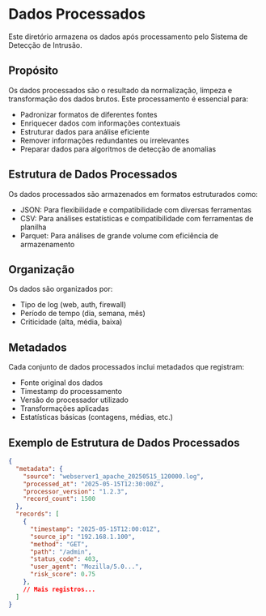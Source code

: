 # Dados Processados

Este diretório armazena os dados após processamento pelo Sistema de Detecção de Intrusão.

## Propósito

Os dados processados são o resultado da normalização, limpeza e transformação dos dados brutos. Este processamento é essencial para:

- Padronizar formatos de diferentes fontes
- Enriquecer dados com informações contextuais
- Estruturar dados para análise eficiente
- Remover informações redundantes ou irrelevantes
- Preparar dados para algoritmos de detecção de anomalias

## Estrutura de Dados Processados

Os dados processados são armazenados em formatos estruturados como:
- JSON: Para flexibilidade e compatibilidade com diversas ferramentas
- CSV: Para análises estatísticas e compatibilidade com ferramentas de planilha
- Parquet: Para análises de grande volume com eficiência de armazenamento

## Organização

Os dados são organizados por:
- Tipo de log (web, auth, firewall)
- Período de tempo (dia, semana, mês)
- Criticidade (alta, média, baixa)

## Metadados

Cada conjunto de dados processados inclui metadados que registram:
- Fonte original dos dados
- Timestamp do processamento
- Versão do processador utilizado
- Transformações aplicadas
- Estatísticas básicas (contagens, médias, etc.)

## Exemplo de Estrutura de Dados Processados

```json
{
  "metadata": {
    "source": "webserver1_apache_20250515_120000.log",
    "processed_at": "2025-05-15T12:30:00Z",
    "processor_version": "1.2.3",
    "record_count": 1500
  },
  "records": [
    {
      "timestamp": "2025-05-15T12:00:01Z",
      "source_ip": "192.168.1.100",
      "method": "GET",
      "path": "/admin",
      "status_code": 403,
      "user_agent": "Mozilla/5.0...",
      "risk_score": 0.75
    },
    // Mais registros...
  ]
}
```
